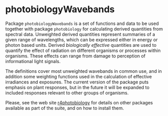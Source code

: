 # photobiologyWavebands #

Package `photobiologyWavebands` is a set of functions and data to be used together with package `photobiology` for calculating derived quantities from spectral data. Unweighted derived quantities represent summaries of a given range of wavelengths, which can be expressed either in energy or photon based units. Derived _biologically effective_ quantities are used to quantify the effect of radiation on different organisms or processes within organisms. These effects can range from damage to perception of informational light signals.

The definitions cover most unweighted wavebands in common use, and in addition some weighting functions used in the calculation of effective irradiances and exposures. The current version of the package puts emphasis on plant responses, but in the future it will be expanded to included responses relevant to other groups of organisms.

Please, see the web site [r4photobiology](http://www.r4photobiology.info) for details on other packages available as part of the suite, and on how to install them.
